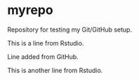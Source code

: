 # myrepo

Repository for testing my Git/GitHub setup.

This is a line from Rstudio.

Line added from GitHub.

This is another line from Rstudio.
